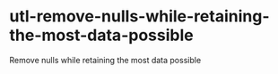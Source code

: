 # utl-remove-nulls-while-retaining-the-most-data-possible
Remove nulls while retaining the most data possible 
